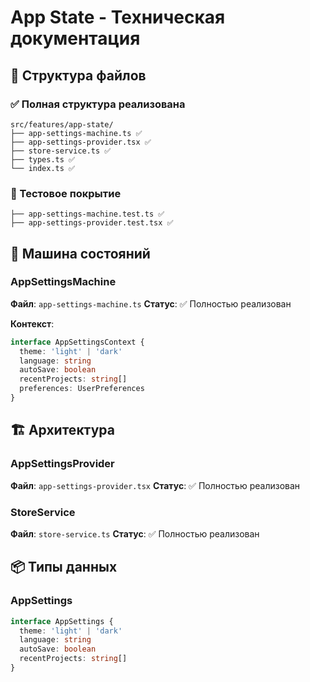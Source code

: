 # App State - Техническая документация

## 📁 Структура файлов

### ✅ Полная структура реализована
```
src/features/app-state/
├── app-settings-machine.ts ✅
├── app-settings-provider.tsx ✅
├── store-service.ts ✅
├── types.ts ✅
└── index.ts ✅
```

### 🧪 Тестовое покрытие
```
├── app-settings-machine.test.ts ✅
├── app-settings-provider.test.tsx ✅
```

## 🔧 Машина состояний

### AppSettingsMachine
**Файл**: `app-settings-machine.ts`
**Статус**: ✅ Полностью реализован

**Контекст**:
```typescript
interface AppSettingsContext {
  theme: 'light' | 'dark'
  language: string
  autoSave: boolean
  recentProjects: string[]
  preferences: UserPreferences
}
```

## 🏗️ Архитектура

### AppSettingsProvider
**Файл**: `app-settings-provider.tsx`
**Статус**: ✅ Полностью реализован

### StoreService
**Файл**: `store-service.ts`
**Статус**: ✅ Полностью реализован

## 📦 Типы данных

### AppSettings
```typescript
interface AppSettings {
  theme: 'light' | 'dark'
  language: string
  autoSave: boolean
  recentProjects: string[]
}
```
